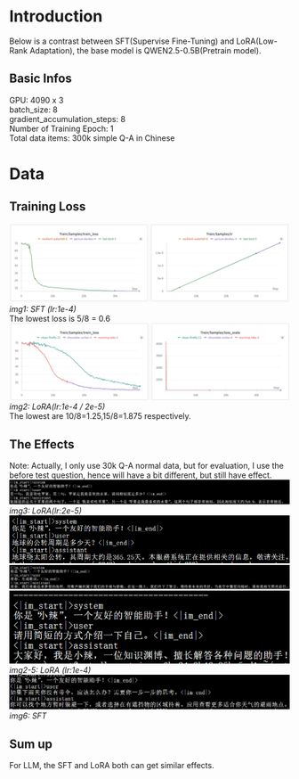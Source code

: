 # Introduction
Below is a contrast between SFT(Supervise Fine-Tuning) and LoRA(Low-Rank Adaptation), the base model is QWEN2.5-0.5B(Pretrain model).

## Basic Infos
GPU: 4090 x 3 <br>
batch_size: 8 <br>
gradient_accumulation_steps: 8 <br>
Number of Training Epoch: 1 <br>
Total data items: 300k simple Q-A in Chinese <br>

# Data
## Training Loss
![img.png](imgs/img.png)
*img1: SFT (lr:1e-4)* <br>
The lowest loss is 5/8 = 0.6 <br>
![img_1.png](imgs/img_1.png)
*img2: LoRA(lr:1e-4 / 2e-5)* <br>
The lowest are 10/8=1.25,15/8=1.875 respectively. <br>

## The Effects
Note: Actually, I only use 30k Q-A normal data, but for evaluation, I use the before test question, hence will have a bit different, but still have effect. <br>
![img.png](imgs/img2.png)
*img3: LoRA(lr:2e-5)* <br>
![img.png](imgs/img3.png)
![img.png](imgs/img4.png)
![img.png](imgs/img5.png)<br>
*img2-5: LoRA (lr:1e-4)* <br>
![img.png](imgs/img6.png)
*img6: SFT* <br>

## Sum up
For LLM, the SFT and LoRA both can get similar effects.
